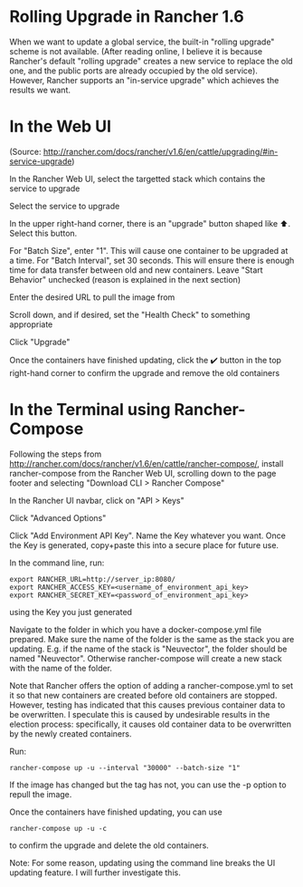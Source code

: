 # Rolling Upgrade in Rancher 1.6
When we want to update a global service, the built-in "rolling upgrade" scheme is not available. (After reading online, I believe it is because Rancher's default "rolling upgrade" creates a new service to replace the old one, and the public ports are already occupied by the old service). However, Rancher supports an "in-service upgrade" which achieves the results we want. 

# In the Web UI
(Source: http://rancher.com/docs/rancher/v1.6/en/cattle/upgrading/#in-service-upgrade)

In the Rancher Web UI, select the targetted stack which contains the service to upgrade

Select the service to upgrade

In the upper right-hand corner, there is an "upgrade" button shaped like ⬆️. Select this button.

For "Batch Size", enter "1". This will cause one container to be upgraded at a time. For "Batch Interval", set 30 seconds. This will ensure there is enough time for data transfer between old and new containers. Leave "Start Behavior" unchecked (reason is explained in the next section)

Enter the desired URL to pull the image from

Scroll down, and if desired, set the "Health Check" to something appropriate

Click "Upgrade"

Once the containers have finished updating, click the ✔️ button in the top right-hand corner to confirm the upgrade and remove the old containers

# In the Terminal using Rancher-Compose

Following the steps from 
http://rancher.com/docs/rancher/v1.6/en/cattle/rancher-compose/, install rancher-compose from the Rancher Web UI, scrolling down to the page footer and selecting "Download CLI > Rancher Compose"

In the Rancher UI navbar, click on "API > Keys"

Click "Advanced Options"

Click "Add Environment API Key". Name the Key whatever you want. Once the Key is generated, copy+paste this into a secure place for future use. 

In the command line, run: 
```
export RANCHER_URL=http://server_ip:8080/
export RANCHER_ACCESS_KEY=<username_of_environment_api_key>
export RANCHER_SECRET_KEY=<password_of_environment_api_key>
```
using the Key you just generated

Navigate to the folder in which you have a docker-compose.yml file prepared. Make sure the name of the folder is the same as the stack you are updating. E.g. if the name of the stack is "Neuvector", the folder should be named "Neuvector". Otherwise rancher-compose will create a new stack with the name of the folder. 

Note that Rancher offers the option of adding a rancher-compose.yml to set it so that new containers are created before old containers are stopped. However, testing has indicated that this causes previous container data to be overwritten. I speculate this is caused by undesirable results in the election process: specifically, it causes old container data to be overwritten by the newly created containers. 

Run: 
```
rancher-compose up -u --interval "30000" --batch-size "1"
```
If the image has changed but the tag has not, you can use the -p option to repull the image. 

Once the containers have finished updating, you can use
```
rancher-compose up -u -c
```
to confirm the upgrade and delete the old containers. 

Note: For some reason, updating using the command line breaks the UI updating feature. I will further investigate this. 
